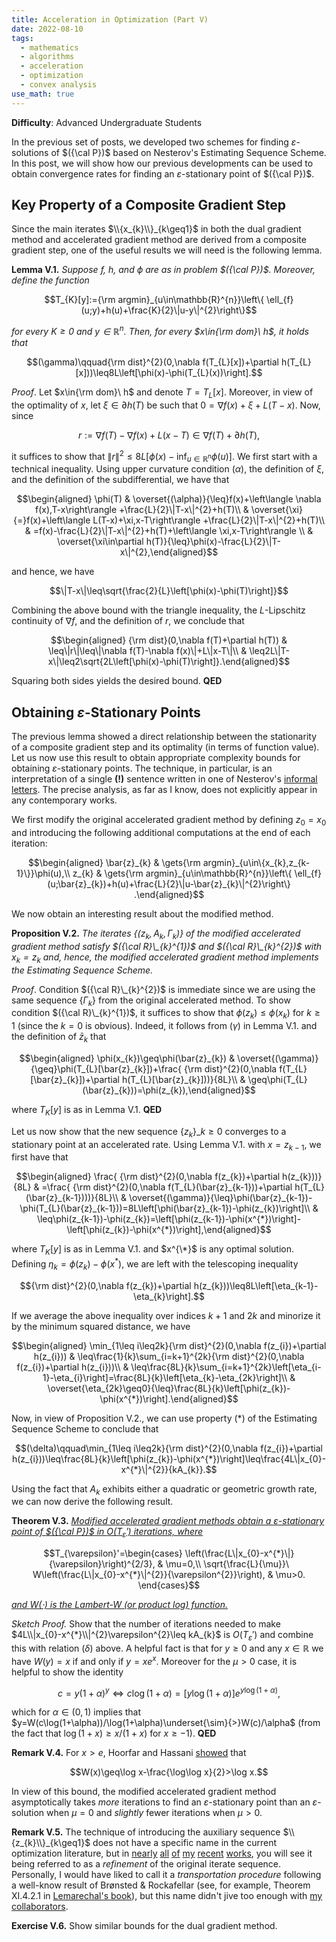 ```yaml
---
title: Acceleration in Optimization (Part V)
date: 2022-08-10
tags: 
  - mathematics
  - algorithms
  - acceleration
  - optimization
  - convex analysis
use_math: true
---
```


**Difficulty**: Advanced Undergraduate Students  

In the previous set of posts, we developed two schemes for finding $\varepsilon$-solutions of $({\cal P})$ based on Nesterov's Estimating Sequence Scheme. In this post, we will show how our previous developments can be used to obtain convergence rates for finding an $\varepsilon$-stationary point of $({\cal P})$.

## Key Property of a Composite Gradient Step

Since the main iterates $\\{x_{k}\\}_{k\geq1}$ in both the dual gradient method and accelerated gradient method are derived from a composite gradient step, one of the useful results we will need is the following lemma.

**Lemma V.1.** *Suppose $f$, $h$, and $\phi$ are as in problem $({\cal P})$. Moreover, define the function*

$$T_{K}[y]:={\rm argmin}_{u\in\mathbb{R}^{n}}\left\{ \ell_{f}(u;y)+h(u)+\frac{K}{2}\|u-y\|^{2}\right\}$$ 

*for every $K\geq0$ and $y\in\mathbb{R}^{n}$. Then, for every $x\in{\rm dom}\ h$, it holds that* 

$$(\gamma)\qquad{\rm dist}^{2}(0,\nabla f(T_{L}[x])+\partial h(T_{L}[x]))\leq8L\left[\phi(x)-\phi(T_{L}(x))\right].$$

*Proof*. Let $x\in{\rm dom}\ h$ and denote $T=T_{L}[x]$. Moreover, in view of the optimality of $x$, let $\xi\in\partial h(T)$ be such that $0=\nabla f(x)+\xi+L(T-x)$. Now, since 

$$r:=\nabla f(T)-\nabla f(x)+L(x-T)\in\nabla f(T)+\partial h(T),$$ 

it suffices to show that $\|r\|^{2}\leq8L[\phi(x)-\inf_{u\in\mathbb{R}^{n}}\phi(u)].$ We first start with a technical inequality. Using upper curvature condition $(\alpha)$, the definition of $\xi$, and the definition of the subdifferential, we have that 

$$\begin{aligned}
\phi(T) & \overset{(\alpha)}{\leq}f(x)+\left\langle \nabla f(x),T-x\right\rangle +\frac{L}{2}\|T-x\|^{2}+h(T)\\
 & \overset{\xi}{=}f(x)+\left\langle L(T-x)+\xi,x-T\right\rangle +\frac{L}{2}\|T-x\|^{2}+h(T)\\
 & =f(x)-\frac{L}{2}\|T-x\|^{2}+h(T)+\left\langle \xi,x-T\right\rangle \\
 & \overset{\xi\in\partial h(T)}{\leq}\phi(x)-\frac{L}{2}\|T-x\|^{2},\end{aligned}$$ 
 
 and hence, we have 
 
 $$\|T-x\|\leq\sqrt{\frac{2}{L}\left[\phi(x)-\phi(T)\right]}$$ 
 
Combining the above bound with the triangle inequality, the $L$-Lipschitz continuity of $\nabla f$, and the definition of $r$, we conclude that 
 
$$\begin{aligned}
{\rm dist}(0,\nabla f(T)+\partial h(T)) & \leq\|r\|\leq\|\nabla f(T)-\nabla f(x)\|+L\|x-T\|\\
 & \leq2L\|T-x\|\leq2\sqrt{2L\left[\phi(x)-\phi(T)\right]}.\end{aligned}$$ 
 
Squaring both sides yields the desired bound. **QED**

## Obtaining $\varepsilon$-Stationary Points

The previous lemma showed a direct relationship between the stationarity of a composite gradient step and its optimality (in terms of function value). Let us now use this result to obtain appropriate complexity bounds for obtaining $\varepsilon$-stationary points. The technique, in particular, is an interpretation of a single **(!)** sentence written in one of Nesterov's [informal letters](http://www.mathopt.org/Optima-Issues/optima88.pdf). The precise analysis, as far as I know, does not explicitly appear in any contemporary works.

We first modify the original accelerated gradient method by defining $z_{0}=x_{0}$ and introducing the following additional computations at the end of each iteration: 

$$\begin{aligned}
\bar{z}_{k} & \gets{\rm argmin}_{u\in\{x_{k},z_{k-1}\}}\phi(u),\\
z_{k} & \gets{\rm argmin}_{u\in\mathbb{R}^{n}}\left\{ \ell_{f}(u;\bar{z}_{k})+h(u)+\frac{L}{2}\|u-\bar{z}_{k}\|^{2}\right\} .\end{aligned}$$ 

We now obtain an interesting result about the modified method.

**Proposition V.2.** *The iterates $\{(z_{k},A_{k},\Gamma_{k})\}$ of the modified accelerated gradient method satisfy $({\cal R}\_{k}^{1})$ and $({\cal R}\_{k}^{2})$ with $x_{k}=z_{k}$ and, hence, the modified accelerated gradient method implements the Estimating Sequence Scheme.*

*Proof*. Condition $({\cal R}\_{k}^{2})$ is immediate since we are using the same sequence $\{\Gamma_{k}\}$ from the original accelerated method. To show condition $({\cal R}\_{k}^{1})$, it suffices to show that $\phi(z_{k})\leq\phi(x_{k})$ for $k\geq1$ (since the $k=0$ is obvious). Indeed, it follows from $(\gamma)$ in Lemma V.1. and the definition of $\bar{z}_{k}$ that 

$$\begin{aligned}
\phi(x_{k})\geq\phi(\bar{z}_{k}) & \overset{(\gamma)}{\geq}\phi(T_{L}[\bar{z}_{k}])+\frac{ {\rm dist}^{2}(0,\nabla f(T_{L}[\bar{z}_{k}])+\partial h(T_{L}[\bar{z}_{k}]))}{8L}\\
 & \geq\phi(T_{L}(\bar{z}_{k}))=\phi(z_{k}),\end{aligned}$$ 
 
 where $T_{K}[y]$ is as in Lemma V.1. **QED**

Let us now show that the new sequence $\{z_{k}\}\_{k\ge0}$ converges to a stationary point at an accelerated rate. Using Lemma V.1. with $x=z_{k-1}$, we first have that 

$$\begin{aligned}
\frac{ {\rm dist}^{2}(0,\nabla f(z_{k})+\partial h(z_{k}))}{8L} & =\frac{ {\rm dist}^{2}(0,\nabla f(T_{L}(\bar{z}_{k-1}))+\partial h(T_{L}(\bar{z}_{k-1})))}{8L}\\
 & \overset{(\gamma)}{\leq}\phi(\bar{z}_{k-1})-\phi(T_{L}(\bar{z}_{k-1}))=8L\left[\phi(\bar{z}_{k-1})-\phi(z_{k})\right]\\
 & \leq\phi(z_{k-1})-\phi(z_{k})=\left[\phi(z_{k-1})-\phi(x^{*})\right]-\left[\phi(z_{k})-\phi(x^{*})\right],\end{aligned}$$ 
 
 where $T_{K}[y]$ is as in Lemma V.1. and $x^{\*}$ is any optimal solution. Defining $\eta_{k}=\phi(z_{k})-\phi(x^{*})$, we are left with the telescoping inequality 
 
$${\rm dist}^{2}(0,\nabla f(z_{k})+\partial h(z_{k}))\leq8L\left[\eta_{k-1}-\eta_{k}\right].$$
 
If we average the above inequality over indices $k+1$ and $2k$ and minorize it by the minimum squared distance, we have 
  
$$\begin{aligned}
\min_{1\leq i\leq2k}{\rm dist}^{2}(0,\nabla f(z_{i})+\partial h(z_{i})) & \leq\frac{1}{k}\sum_{i=k+1}^{2k}{\rm dist}^{2}(0,\nabla f(z_{i})+\partial h(z_{i}))\\
 & \leq\frac{8L}{k}\sum_{i=k+1}^{2k}\left[\eta_{i-1}-\eta_{i}\right]=\frac{8L}{k}\left[\eta_{k}-\eta_{2k}\right]\\
 & \overset{\eta_{2k}\geq0}{\leq}\frac{8L}{k}\left[\phi(z_{k})-\phi(x^{*})\right].\end{aligned}$$ 
 
 Now, in view of Proposition V.2., we can use property $(*)$ of the Estimating Sequence Scheme to conclude that 
 
 $$(\delta)\qquad\min_{1\leq i\leq2k}{\rm dist}^{2}(0,\nabla f(z_{i})+\partial h(z_{i}))\leq\frac{8L}{k}\left[\phi(z_{k})-\phi(x^{*})\right]\leq\frac{4L\|x_{0}-x^{*}\|^{2}}{kA_{k}}.$$ 
 
 Using the fact that $A_{k}$ exhibits either a quadratic or geometric growth rate, we can now derive the following result.

**Theorem V.3.** <ins>*Modified accelerated gradient methods obtain a $\varepsilon$-stationary point of $({\cal P})$ in $O(T_{\varepsilon}')$ iterations, where*</ins>

$$T_{\varepsilon}'=\begin{cases}
\left(\frac{L\|x_{0}-x^{*}\|}{\varepsilon}\right)^{2/3}, & \mu=0,\\
\sqrt{\frac{L}{\mu}}\ W\left(\frac{L\|x_{0}-x^{*}\|^{2}}{\varepsilon^{2}}\right), & \mu>0.
\end{cases}$$ 

<ins>*and $W(\cdot)$ is the Lambert-W (or product log) function.*</ins>

*Sketch Proof.* Show that the number of iterations needed to make $4L\\|x_{0}-x^{*}\\|^{2}\varepsilon^{2}\leq kA_{k}$ is $O(T_{\varepsilon}')$ and combine this with relation $(\delta)$ above. A helpful fact is that for $y\geq0$ and any $x\in\mathbb{R}$ we have $W(y)=x$ if and only if $y=xe^{x}$. Moreover for the $\mu>0$ case, it is helpful to show the identity 

$$c=y(1+\alpha)^{y}\iff c\log(1+\alpha)=\left[y\log(1+\alpha)\right]e^{y\log(1+\alpha)},$$ 

which for $\alpha\in(0,1)$ implies that $y=W(c\log(1+\alpha))/\log(1+\alpha)\underset{\sim}{>}W(c)/\alpha$  (from the fact that $\log(1+x)\geq x/(1+x)$ for $x\geq-1$). **QED**

**Remark V.4.** For $x>e$, Hoorfar and Hassani [showed](https://www.emis.de/journals/JIPAM/article983.html?sid=983) that 

$$W(x)\geq\log x-\frac{\log\log x}{2}>\log x.$$ 

In view of this bound, the modified accelerated gradient method asymptotically takes *more* iterations to find an $\varepsilon$-stationary point than an $\varepsilon$-solution when $\mu=0$ and *slightly* fewer iterations when $\mu>0$.

**Remark V.5.** The technique of introducing the auxiliary sequence $\\{z_{k}\\}_{k\geq1}$ does not have a specific name in the current optimization literature, but in [nearly](../files/publications/aipp.pdf) [all](../files/publications/r_aipp.pdf) [of](../files/publications/aipp_s.pdf) [my](../files/publications/spectral_icg.pdf) [recent](../files/publications/nl_iapial.pdf) [works](../files/publications/iaipal.pdf), you will see it being referred to as a *refinement* of the original iterate sequence. Personally, I would have liked to call it a *transportation procedure* following a well-know result of Brønsted & Rockafellar (see, for example, Theorem XI.4.2.1 in [Lemarechal's book](https://link.springer.com/book/10.1007/978-3-662-06409-2)), but this name didn't jive too enough with [my](https://sites.gatech.edu/renato-monteiro/) [collaborators](https://jefferson.ime.ufg.br/p/19912-academic-homepage).

**Exercise V.6.** Show similar bounds for the dual gradient method.

